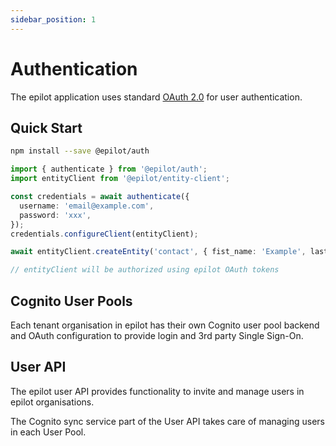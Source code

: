 ```yaml
---
sidebar_position: 1
---
```


# Authentication

The epilot application uses standard [OAuth 2.0](https://oauth.net/2/) for user authentication.

## Quick Start

```sh
npm install --save @epilot/auth
```

```typescript
import { authenticate } from '@epilot/auth';
import entityClient from '@epilot/entity-client';

const credentials = await authenticate({
  username: 'email@example.com',
  password: 'xxx',
});
credentials.configureClient(entityClient);

await entityClient.createEntity('contact', { fist_name: 'Example', last_name: 'Contact' });

// entityClient will be authorized using epilot OAuth tokens
```

## Cognito User Pools

Each tenant organisation in epilot has their own Cognito user pool backend and OAuth configuration to provide login and 3rd party Single Sign-On.

## User API

The epilot user API provides functionality to invite and manage users in epilot organisations.

The Cognito sync service part of the User API takes care of managing users in each User Pool.